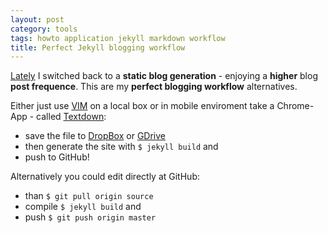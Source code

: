 ```yaml
---
layout: post
category: tools
tags: howto application jekyll markdown workflow
title: Perfect Jekyll blogging workflow
---
```


[Lately](/ruby/2013/03/24/jekyll-jumpstart.html) I switched back to a **static blog generation** - enjoying a **higher** blog **post frequence**. This are my **perfect blogging workflow** alternatives.

Either just use [VIM](http://www.vim.org) on a local box or in mobile enviroment take a Chrome-App - called [Textdown](https://chrome.google.com/webstore/detail/textdown/efalomlklhakojjbdfehfkgoicablooc):

* save the file to [DropBox](https://dropbox.com) or [GDrive](https://gdrive.com)
* then generate the site with `$ jekyll build` and
* push to GitHub!

Alternatively you could edit directly at GitHub:

* than `$ git pull origin source`
* compile `$ jekyll build` and
* push `$ git push origin master`
